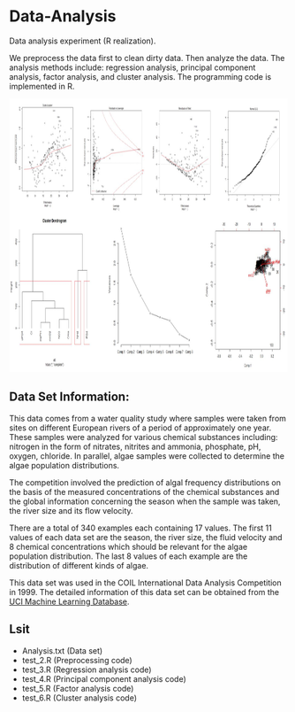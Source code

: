 # Data-Analysis
Data analysis experiment (R realization).

We preprocess the data first to clean dirty data. Then analyze the data. The analysis methods include: regression analysis, principal component analysis, factor analysis, and cluster analysis. The programming code is implemented in R.

<p align="center">
  <img width="922" height="494" src=./fig/picture.jpg>
</p>

## Data Set Information:
This data comes from a water quality study where samples were taken from sites on different European rivers of a period of approximately one year. These samples were analyzed for various chemical substances including: nitrogen in the form of nitrates, nitrites and ammonia, phosphate, pH, oxygen, chloride. In parallel, algae samples were collected to determine the algae population distributions.

The competition involved the prediction of algal frequency distributions on the basis of the measured concentrations of the chemical substances and the global information concerning the season when the sample was taken, the river size and its flow velocity. 

There are a total of 340 examples each containing 17 values. The first 11 values of each data set are the season, the river size, the fluid velocity and 8 chemical concentrations which should be relevant for the algae population distribution. The last 8 values of each example are the distribution of different kinds of algae.

This data set was used in the COIL International Data Analysis Competition in 1999. The detailed information of this data set can be obtained from the [UCI Machine Learning Database](http://archive.ics.uci.edu/ml/datasets/Coil+1999+Competition+Data).

## Lsit
- Analysis.txt (Data set)
- test_2.R (Preprocessing code)
- test_3.R (Regression analysis code)
- test_4.R (Principal component analysis code)
- test_5.R (Factor analysis code)
- test_6.R (Cluster analysis code)

